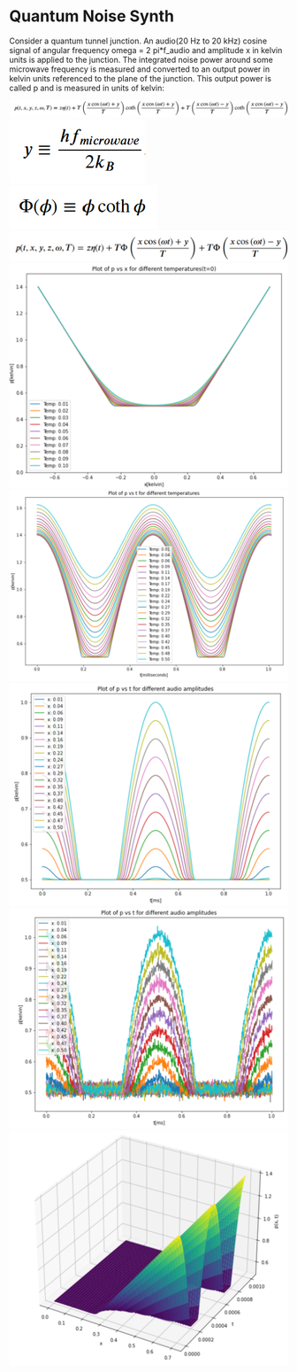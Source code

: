 # Quantum Noise Synth

Consider a quantum tunnel junction. An audio(20 Hz to 20 kHz) cosine signal of angular frequency omega = 2 pi*f_audio and amplitude x in kelvin units is applied to the junction.  The integrated noise power around some microwave frequency is measured and converted to an output power in kelvin units referenced to the plane of the junction.  This output power is called p and is measured in units of kelvin:

![](equations/equation1.png)
![](equations/equation2.png)
![](equations/equation3.png)
![](equations/equation4.png)
![](graphs/graph1.png)
![](graphs/graph2.png)
![](graphs/graph3.png)
![](graphs/graph4.png)
![](graphs/graph5.png)
